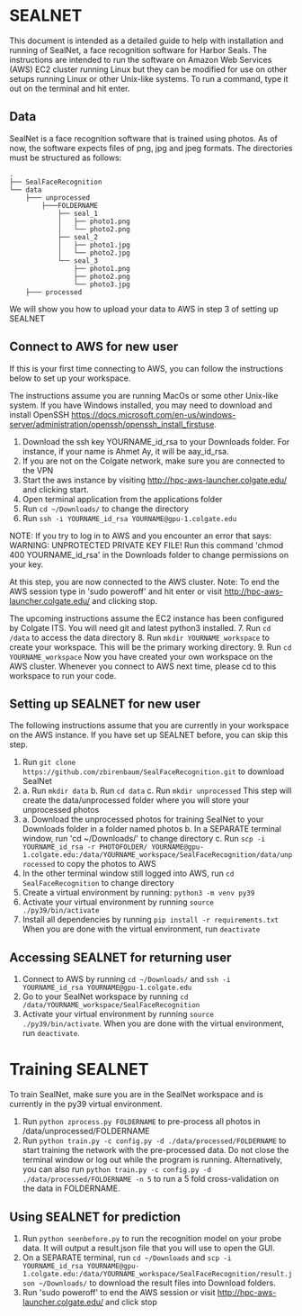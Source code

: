 # SEALNET

This document is intended as a detailed guide to help with
installation and running of
SealNet, a face recognition software for Harbor Seals. The
instructions are intended to
run the software on Amazon Web Services (AWS) EC2 cluster running
Linux but they can be
modified for use on other setups running Linux or other Unix-like
systems.
To run a command, type it out on the terminal and hit enter.

## Data

SealNet is a face recognition software that is trained using photos.
As of now, the software
expects files of png, jpg and jpeg formats.
The directories must be structured as follows:
```
.
├── SealFaceRecognition
└── data
    ├─── unprocessed 
        ├───FOLDERNAME
            ├── seal_1
            │   ├── photo1.png
            │   └── photo2.png
            ├── seal_2
            │   ├── photo1.jpg
            │   └── photo2.jpg
            └── seal_3
                ├── photo1.png
                ├── photo2.png
                └── photo3.jpg
    ├─── processed 
```
We will show you how to upload your data to AWS in step 3 of setting up SEALNET

## Connect to AWS for new user

If this is your first time connecting to AWS, you can follow the instructions
below to set up your workspace. 

The instructions assume you are running MacOs or some other Unix-like
system. If you have
Windows installed, you may need to download and install OpenSSH
https://docs.microsoft.com/en-us/windows-server/administration/openssh/openssh_install_firstuse.
1. Download the ssh key YOURNAME_id_rsa to your Downloads folder.
For instance, if your name is Ahmet Ay, it will be aay_id_rsa.
2. If you are not on the Colgate network, make sure you are connected
to the VPN
3. Start the aws instance by visiting http://hpc-aws-launcher.colgate.edu/ and clicking start.
4. Open terminal application from the applications folder
5. Run `cd ~/Downloads/` to change the directory
6. Run `ssh -i YOURNAME_id_rsa YOURNAME@gpu-1.colgate.edu`

NOTE: If you try to log in to AWS and you encounter an error that says:
    WARNING: UNPROTECTED PRIVATE KEY FILE!
Run this command 'chmod 400 YOURNAME_id_rsa' in the Downloads folder to
change permissions on your key.

At this step, you are now connected to the AWS cluster. 
Note: To end the AWS session type in 'sudo poweroff' and hit enter
or visit http://hpc-aws-launcher.colgate.edu/ and clicking stop.

The upcoming instructions assume the EC2 instance has been configured by
Colgate ITS. You will need git and latest python3 installed. 
7. Run `cd /data` to access the data directory
8. Run `mkdir YOURNAME_workspace` to create your workspace. This will be
the primary working directory.
9. Run `cd YOURNAME_workspace`
Now you have created your own workspace on the AWS cluster. Whenever you
connect to AWS next time, please cd to this workspace to run your code.

## Setting up SEALNET for new user

The following instructions assume that you are currently in your workspace
on the AWS instance. If you have set up SEALNET before, you can skip this 
step.

1. Run `git clone https://github.com/zbirenbaum/SealFaceRecognition.git` to
download SealNet
2.  a. Run `mkdir data`
    b. Run `cd data`
    c. Run `mkdir unprocessed` 
    This step will create the data/unprocessed folder where you will store your 
    unprocessed photos
3. a. Download the unprocessed photos for training SealNet to your Downloads
folder in a folder named photos
    b. In a SEPARATE terminal window, run 'cd ~/Downloads/' to change
directory
    c. Run 
`scp -i YOURNAME_id_rsa -r PHOTOFOLDER/ YOURNAME@gpu-1.colgate.edu:/data/YOURNAME_workspace/SealFaceRecognition/data/unprocessed` 
to copy the photos to AWS
4. In the other terminal window still logged into AWS, run `cd SealFaceRecognition` to change directory
5. Create a virtual environment by running:
`python3 -m venv py39`
6. Activate your virtual environment by running `source ./py39/bin/activate`
7. Install all dependencies by running `pip install -r requirements.txt`
When you are done with the virtual environment, run `deactivate`

## Accessing SEALNET for returning user

1. Connect to AWS by running `cd ~/Downloads/` 
and  `ssh -i YOURNAME_id_rsa YOURNAME@gpu-1.colgate.edu`
2. Go to your SealNet workspace by running
`cd /data/YOURNAME_workspace/SealFaceRecognition` 
3. Activate your virtual environment by running `source ./py39/bin/activate`.
When you are done with the virtual environment, run `deactivate`.

# Training SEALNET

To train SealNet, make sure you are in the SealNet workspace and is 
currently in the py39 virtual environment.

1. Run `python zprocess.py FOLDERNAME` to pre-process all photos in 
/data/unprocessed/FOLDERNAME 
2. Run `python train.py -c config.py -d ./data/processed/FOLDERNAME` to start training
the network with the pre-processed data. Do not close the
terminal window or log out while the program is running.
Alternatively, you can also run `python train.py -c config.py -d ./data/processed/FOLDERNAME -n 5`
to run a 5 fold cross-validation on the data in FOLDERNAME.

## Using SEALNET for prediction

1. Run `python seenbefore.py` to run the recognition model on your probe data. It will output 
a result.json file that you will use to open the GUI.
2. On a SEPARATE terminal, run `cd ~/Downloads` and
`scp -i YOURNAME_id_rsa YOURNAME@gpu-1.colgate.edu:/data/YOURNAME_workspace/SealFaceRecognition/result.json ~/Downloads/`
to download the result files into Download folders.
3. Run 'sudo poweroff' to end the AWS session or visit http://hpc-aws-launcher.colgate.edu/ 
and click stop
